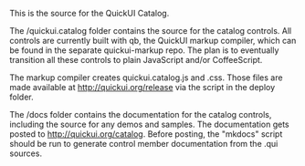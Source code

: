This is the source for the QuickUI Catalog.

The /quickui.catalog folder contains the source for the catalog controls.
All controls are currently built with qb, the QuickUI markup compiler, which
can be found in the separate quickui-markup repo. The plan is to eventually
transition all these controls to plain JavaScript and/or CoffeeScript.

The markup compiler creates quickui.catalog.js and .css.
Those files are made available at http://quickui.org/release via the
script in the deploy folder.

The /docs folder contains the documentation for the catalog controls,
including the source for any demos and samples. The documentation gets posted
to http://quickui.org/catalog. Before posting, the "mkdocs" script should be
run to generate control member documentation from the .qui sources.
